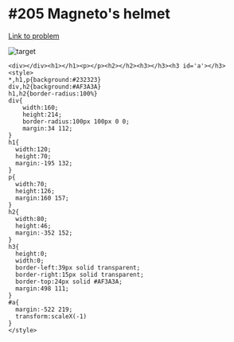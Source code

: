 # #205 Magneto's helmet

[Link to problem](https://cssbattle.dev/play/205)

![target](https://cssbattle.dev/targets/205.png)


```
<div></div><h1></h1><p></p><h2></h2><h3></h3><h3 id='a'></h3>
<style>
*,h1,p{background:#232323}
div,h2{background:#AF3A3A}
h1,h2{border-radius:100%}
div{
    width:160;
    height:214;
    border-radius:100px 100px 0 0;
    margin:34 112;
}
h1{
  width:120;
  height:70;
  margin:-195 132;
}
p{
  width:70;
  height:126;
  margin:160 157;
}
h2{
  width:80;
  height:46;
  margin:-352 152;
}
h3{
  height:0;
  width:0;
  border-left:39px solid transparent;
  border-right:15px solid transparent;
  border-top:24px solid #AF3A3A;
  margin:498 111;
}
#a{
  margin:-522 219;
  transform:scaleX(-1)
}
</style>
```

